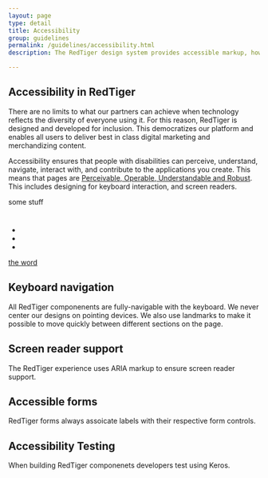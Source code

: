 ```yaml
---
layout: page
type: detail
title: Accessibility
group: guidelines
permalink: /guidelines/accessibility.html
description: The RedTiger design system provides accessible markup, however it is essential that you implement all accessibility recommendations including keyboard management and ARIA roles and properties.

---
```


## Accessibility in RedTiger
There are no limits to what our partners can achieve when technology reflects the diversity of everyone using it. For this reason, RedTiger is designed and developed for inclusion.  This democratizes our platform and enables all users to deliver best in class digital marketing and merchandizing content. 

Accessibility ensures that people with disabilities can perceive, understand, navigate, interact with, and contribute to the applications you create. This means that pages are [Perceivable, Operable, Understandable and Robust](https://www.w3.org/TR/WCAG20/). This includes designing for keyboard interaction, and screen readers. 

some stuff

#
##
###

*
*
*

[the word](http://google.com)


## Keyboard navigation
All RedTiger componenents are fully-navigable with the keyboard. We never center our designs on pointing devices. We also use landmarks to make it possible to move quickly between different sections on the page.

## Screen reader support
The RedTiger experience uses ARIA markup to ensure screen reader support.

## Accessible forms
RedTiger forms always assoicate labels with their respective form controls. 

## Accessibility Testing
When building RedTiger componenets developers test using Keros.
